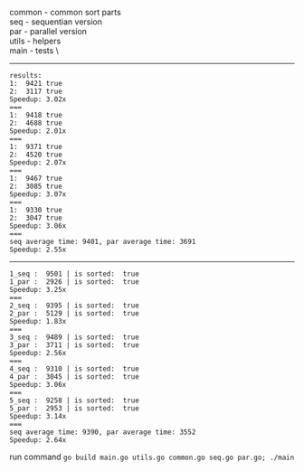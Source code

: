 common - common sort parts \
seq - sequentian version \
par - parallel version \
utils - helpers \
main - tests \

---
```
results:
1:  9421 true
2:  3117 true
Speedup: 3.02x
===
1:  9418 true
2:  4688 true
Speedup: 2.01x
===
1:  9371 true
2:  4520 true
Speedup: 2.07x
===
1:  9467 true
2:  3085 true
Speedup: 3.07x
===
1:  9330 true
2:  3047 true
Speedup: 3.06x
===
seq average time: 9401, par average time: 3691
Speedup: 2.55x
```
---
```
1_seq :  9501 | is sorted:  true
1_par :  2926 | is sorted:  true
Speedup: 3.25x
===
2_seq :  9395 | is sorted:  true
2_par :  5129 | is sorted:  true
Speedup: 1.83x
===
3_seq :  9489 | is sorted:  true
3_par :  3711 | is sorted:  true
Speedup: 2.56x
===
4_seq :  9310 | is sorted:  true
4_par :  3045 | is sorted:  true
Speedup: 3.06x
===
5_seq :  9258 | is sorted:  true
5_par :  2953 | is sorted:  true
Speedup: 3.14x
===
seq average time: 9390, par average time: 3552
Speedup: 2.64x
```

run command `go build main.go utils.go common.go seq.go par.go; ./main`